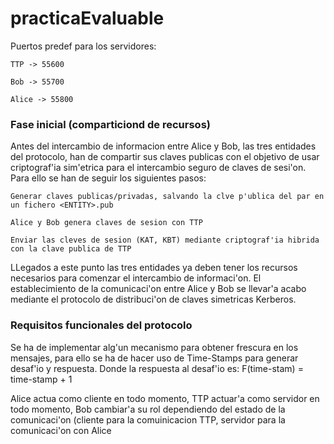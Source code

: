 # practicaEvaluable




Puertos predef para los servidores:

    TTP -> 55600

    Bob -> 55700

    Alice -> 55800
### Fase inicial (comparticiond de recursos)
Antes del intercambio de informacion entre Alice y Bob, las tres entidades del protocolo, han de compartir sus claves 
publicas con el objetivo de usar criptograf'ia sim'etrica para el intercambio seguro de claves de sesi'on. Para ello 
se han de seguir los siguientes pasos:

    Generar claves publicas/privadas, salvando la clve p'ublica del par en un fichero <ENTITY>.pub     

    Alice y Bob genera claves de sesion con TTP
    
    Enviar las cleves de sesion (KAT, KBT) mediante criptograf'ia hibrida con la clave publica de TTP

LLegados a este punto las tres entidades ya deben tener los recursos necesarios para comenzar el intercambio de 
informaci'on. El establecimiento de la comunicaci'on entre Alice y Bob se llevar'a acabo mediante el protocolo de 
distribuci'on de claves simetricas Kerberos.

### Requisitos funcionales del protocolo

Se ha de implementar alg'un mecanismo para obtener frescura en los mensajes, para ello se ha de hacer uso de Time-Stamps
para generar desaf'io y respuesta. Donde la respuesta al desaf'io es: F(time-stam) = time-stamp + 1

Alice actua como cliente en todo momento, TTP actuar'a como servidor en todo momento, Bob cambiar'a su rol dependiendo 
del estado de la comunicaci'on (cliente para la comuinicacion TTP, servidor para la comunicaci'on con Alice

